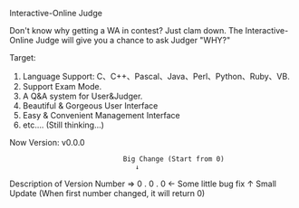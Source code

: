 Interactive-Online Judge

Don't know why getting a WA in contest?
Just clam down. 
The Interactive-Online Judge will give you a chance to ask Judger "WHY?"

Target:
1. Language Support: C、C++、Pascal、Java、Perl、Python、Ruby、VB.
2. Support Exam Mode.
3. A Q&A system for User&Judger.
4. Beautiful & Gorgeous User Interface
5. Easy & Convenient Management Interface
6. etc.... (Still thinking...)

Now Version: v0.0.0



                                Big Change (Start from 0)
                                   ↓
Description of Version Number =>   0 . 0 . 0  ← Some little bug fix
                                       ↑
                                    Small Update (When first number changed, it will return 0)
